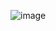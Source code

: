 ![image](https://github.com/kunmmi/moonvember/assets/87664239/940a3c87-02cf-454e-9d4f-517e0645e7bc)
